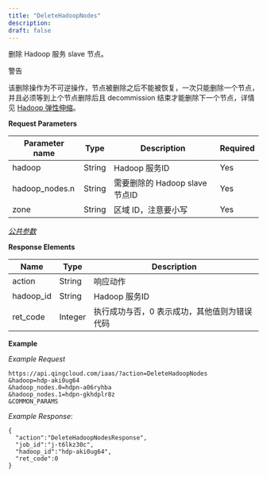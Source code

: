 ```yaml
---
title: "DeleteHadoopNodes"
description: 
draft: false
---
```




删除 Hadoop 服务 slave 节点。

警告

该删除操作为不可逆操作，节点被删除之后不能被恢复，一次只能删除一个节点，并且必须等到上个节点删除后且 decommission 结束才能删除下一个节点，详情见 [Hadoop 弹性伸缩](https://docs.qingcloud.com/product/big_data/hadoop.html#id6)。

**Request Parameters**

| Parameter name | Type | Description | Required |
| --- | --- | --- | --- |
| hadoop | String | Hadoop 服务ID | Yes |
| hadoop_nodes.n | String | 需要删除的 Hadoop slave 节点ID | Yes |
| zone | String | 区域 ID，注意要小写 | Yes |

[_公共参数_](../../../parameters/)

**Response Elements**

| Name | Type | Description |
| --- | --- | --- |
| action | String | 响应动作 |
| hadoop_id | String | Hadoop 服务ID |
| ret_code | Integer | 执行成功与否，0 表示成功，其他值则为错误代码 |

**Example**

_Example Request_

```
https://api.qingcloud.com/iaas/?action=DeleteHadoopNodes
&hadoop=hdp-aki0ug64
&hadoop_nodes.0=hdpn-a06ryhba
&hadoop_nodes.1=hdpn-gkhdplr8z
&COMMON_PARAMS
```

_Example Response_:

```
{
  "action":"DeleteHadoopNodesResponse",
  "job_id":"j-t6lkz30c",
  "hadoop_id":"hdp-aki0ug64",
  "ret_code":0
}
```
